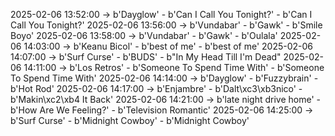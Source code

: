 2025-02-06 13:52:00 -> b'Dayglow' - b'Can I Call You Tonight?' - b'Can I Call You Tonight?'
2025-02-06 13:56:00 -> b'Vundabar' - b'Gawk' - b'Smile Boyo'
2025-02-06 13:58:00 -> b'Vundabar' - b'Gawk' - b'Oulala'
2025-02-06 14:03:00 -> b'Keanu Bicol' - b'best of me' - b'best of me'
2025-02-06 14:07:00 -> b'Surf Curse' - b'BUDS' - b"In My Head Till I'm Dead"
2025-02-06 14:11:00 -> b'Los Retros' - b'Someone To Spend Time With' - b'Someone To Spend Time With'
2025-02-06 14:14:00 -> b'Dayglow' - b'Fuzzybrain' - b'Hot Rod'
2025-02-06 14:17:00 -> b'Enjambre' - b'Dalt\xc3\xb3nico' - b'Makin\xc2\xb4 It Back'
2025-02-06 14:21:00 -> b'late night drive home' - b'How Are We Feeling?' - b'Television Romantic'
2025-02-06 14:25:00 -> b'Surf Curse' - b'Midnight Cowboy' - b'Midnight Cowboy'
